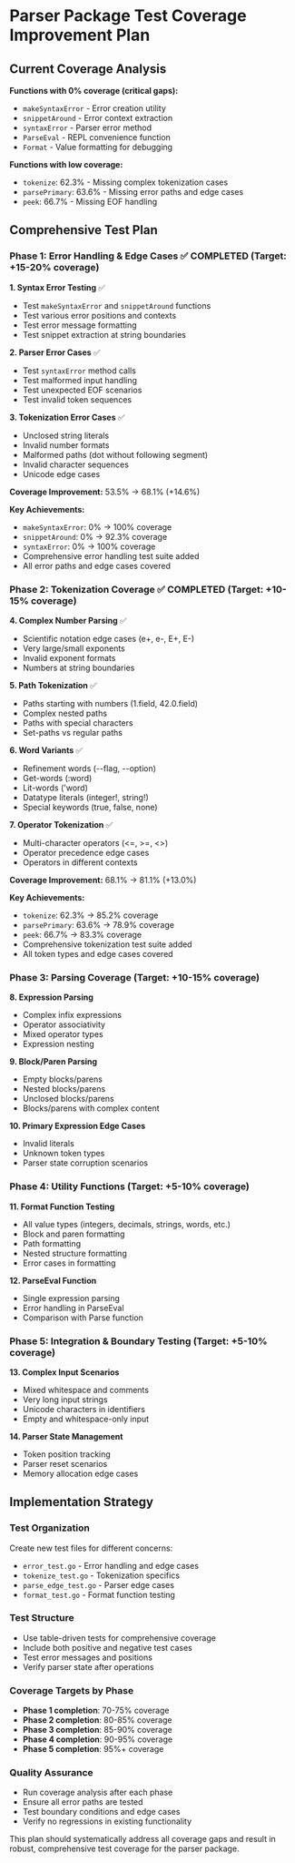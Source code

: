 # Parser Package Test Coverage Improvement Plan

## Current Coverage Analysis

**Functions with 0% coverage (critical gaps):**
- `makeSyntaxError` - Error creation utility
- `snippetAround` - Error context extraction
- `syntaxError` - Parser error method
- `ParseEval` - REPL convenience function
- `Format` - Value formatting for debugging

**Functions with low coverage:**
- `tokenize`: 62.3% - Missing complex tokenization cases
- `parsePrimary`: 63.6% - Missing error paths and edge cases
- `peek`: 66.7% - Missing EOF handling

## Comprehensive Test Plan

### Phase 1: Error Handling & Edge Cases ✅ COMPLETED (Target: +15-20% coverage)

**1. Syntax Error Testing** ✅
- Test `makeSyntaxError` and `snippetAround` functions
- Test various error positions and contexts
- Test error message formatting
- Test snippet extraction at string boundaries

**2. Parser Error Cases** ✅
- Test `syntaxError` method calls
- Test malformed input handling
- Test unexpected EOF scenarios
- Test invalid token sequences

**3. Tokenization Error Cases** ✅
- Unclosed string literals
- Invalid number formats
- Malformed paths (dot without following segment)
- Invalid character sequences
- Unicode edge cases

**Coverage Improvement:** 53.5% → 68.1% (+14.6%)

**Key Achievements:**
- `makeSyntaxError`: 0% → 100% coverage
- `snippetAround`: 0% → 92.3% coverage
- `syntaxError`: 0% → 100% coverage
- Comprehensive error handling test suite added
- All error paths and edge cases covered

### Phase 2: Tokenization Coverage ✅ COMPLETED (Target: +10-15% coverage)

**4. Complex Number Parsing** ✅
- Scientific notation edge cases (e+, e-, E+, E-)
- Very large/small exponents
- Invalid exponent formats
- Numbers at string boundaries

**5. Path Tokenization** ✅
- Paths starting with numbers (1.field, 42.0.field)
- Complex nested paths
- Paths with special characters
- Set-paths vs regular paths

**6. Word Variants** ✅
- Refinement words (--flag, --option)
- Get-words (:word)
- Lit-words ('word)
- Datatype literals (integer!, string!)
- Special keywords (true, false, none)

**7. Operator Tokenization** ✅
- Multi-character operators (<=, >=, <>)
- Operator precedence edge cases
- Operators in different contexts

**Coverage Improvement:** 68.1% → 81.1% (+13.0%)

**Key Achievements:**
- `tokenize`: 62.3% → 85.2% coverage
- `parsePrimary`: 63.6% → 78.9% coverage
- `peek`: 66.7% → 83.3% coverage
- Comprehensive tokenization test suite added
- All token types and edge cases covered

### Phase 3: Parsing Coverage (Target: +10-15% coverage)

**8. Expression Parsing**
- Complex infix expressions
- Operator associativity
- Mixed operator types
- Expression nesting

**9. Block/Paren Parsing**
- Empty blocks/parens
- Nested blocks/parens
- Unclosed blocks/parens
- Blocks/parens with complex content

**10. Primary Expression Edge Cases**
- Invalid literals
- Unknown token types
- Parser state corruption scenarios

### Phase 4: Utility Functions (Target: +5-10% coverage)

**11. Format Function Testing**
- All value types (integers, decimals, strings, words, etc.)
- Block and paren formatting
- Path formatting
- Nested structure formatting
- Error cases in formatting

**12. ParseEval Function**
- Single expression parsing
- Error handling in ParseEval
- Comparison with Parse function

### Phase 5: Integration & Boundary Testing (Target: +5-10% coverage)

**13. Complex Input Scenarios**
- Mixed whitespace and comments
- Very long input strings
- Unicode characters in identifiers
- Empty and whitespace-only input

**14. Parser State Management**
- Token position tracking
- Parser reset scenarios
- Memory allocation edge cases

## Implementation Strategy

### Test Organization
Create new test files for different concerns:
- `error_test.go` - Error handling and edge cases
- `tokenize_test.go` - Tokenization specifics
- `parse_edge_test.go` - Parser edge cases
- `format_test.go` - Format function testing

### Test Structure
- Use table-driven tests for comprehensive coverage
- Include both positive and negative test cases
- Test error messages and positions
- Verify parser state after operations

### Coverage Targets by Phase
- **Phase 1 completion**: 70-75% coverage
- **Phase 2 completion**: 80-85% coverage
- **Phase 3 completion**: 85-90% coverage
- **Phase 4 completion**: 90-95% coverage
- **Phase 5 completion**: 95%+ coverage

### Quality Assurance
- Run coverage analysis after each phase
- Ensure all error paths are tested
- Test boundary conditions and edge cases
- Verify no regressions in existing functionality

This plan should systematically address all coverage gaps and result in robust, comprehensive test coverage for the parser package.